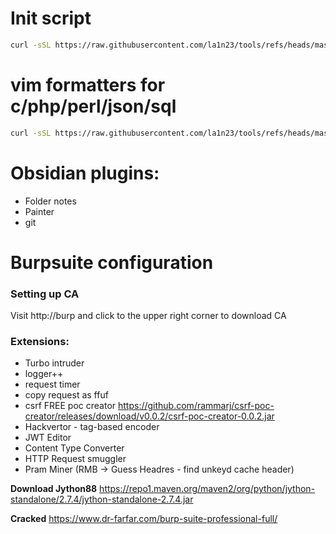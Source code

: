 # Init script

```bash
curl -sSL https://raw.githubusercontent.com/la1n23/tools/refs/heads/master/init.sh|bash
```

# vim formatters for c/php/perl/json/sql
```bash
curl -sSL https://raw.githubusercontent.com/la1n23/tools/refs/heads/master/vim-autoformat.sh|bash
```

# Obsidian plugins:
* Folder notes
* Painter
* git

# Burpsuite configuration

### Setting up CA
Visit http://burp and click to the upper right corner to download CA

### Extensions:
* Turbo intruder
* logger++
* request timer
* copy request as ffuf
* csrf FREE poc creator https://github.com/rammarj/csrf-poc-creator/releases/download/v0.0.2/csrf-poc-creator-0.0.2.jar
* Hackvertor - tag-based encoder
* JWT Editor
* Content Type Converter
* HTTP Request smuggler
* Pram Miner (RMB -> Guess Headres - find unkeyd cache header)

**Download Jython88**
https://repo1.maven.org/maven2/org/python/jython-standalone/2.7.4/jython-standalone-2.7.4.jar

**Cracked**
https://www.dr-farfar.com/burp-suite-professional-full/
